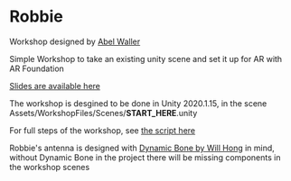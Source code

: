 # Robbie

Workshop designed by [Abel Waller](https://github.com/unoctium1)

Simple Workshop to take an existing unity scene and set it up for AR with AR Foundation

[Slides are available here](https://docs.google.com/presentation/d/1xFjt73AwUZfvyaqR2_TrIIDDxAwikzvhgHcukk-zQBs/edit?usp=sharing)

The workshop is desgined to be done in Unity 2020.1.15, in the scene Assets/WorkshopFiles/Scenes/__START_HERE__.unity

For full steps of the workshop, see [the script here](/Assets/WorkshopFiles/WorkshopSteps.md)

Robbie's antenna is designed with [Dynamic Bone by Will Hong](https://assetstore.unity.com/packages/tools/animation/dynamic-bone-16743) in mind, without Dynamic Bone in the project there will be missing components in the workshop scenes
